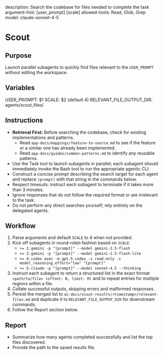 description: Search the codebase for files needed to complete the task
argument-hint: [user_prompt] [scale]
allowed-tools: Read, Glob, Grep
model: claude-sonnet-4-5

# Scout

## Purpose
Launch parallel subagents to quickly find files relevant to the `USER_PROMPT` without editing the workspace.

## Variables
USER_PROMPT: $1
SCALE: $2 (default 4)
RELEVANT_FILE_OUTPUT_DIR: agents/scout_files/

## Instructions
- **Retrieval First:** Before searching the codebase, check for existing implementations and patterns.
  - Read `app-docs/mappings/feature-to-source.md` to see if the feature or a similar one has already been implemented.
  - Read `app-docs/guides/common-patterns.md` to identify any reusable patterns.
- Use the Task tool to launch subagents in parallel; each subagent should immediately invoke the Bash tool to run the appropriate agentic CLI.
- Construct a concise prompt describing the search target for each agent and replace `[prompt]` with that string in the commands below.
- Respect timeouts: instruct each subagent to terminate if it takes more than 3 minutes.
- Ignore responses that do not follow the required format or are irrelevant to the task.
- Do not perform any direct searches yourself; rely entirely on the delegated agents.

## Workflow
1. Parse arguments and default `SCALE` to 4 when not provided.
2. Kick off subagents in round-robin fashion based on `SCALE`:
   - `>= 1`: `gemini -p "[prompt]" --model gemini-2.5-flash`
   - `>= 2`: `gemini -p "[prompt]" --model gemini-2.5-flash-lite`
   - `>= 4`: `codex exec -m gpt-5-codex -s read-only -c model_reasoning_effort="low" "[prompt]"`
   - `>= 5`: `claude -p "[prompt]" --model sonnet-4.5 --thinking`
3. Instruct each subagent to return a structured list in the exact format `<path/to/file> (offset: N, limit: M)` and to repeat entries for multiple regions within a file.
4. Collate successful outputs, skipping errors and malformed responses.
5. Persist the merged list to `ai-docs/scout-results/<timestamp>/relevant-files.md` and duplicate it to `RELEVANT_FILE_OUTPUT_DIR` for downstream commands.
6. Follow the Report section below.

## Report
- Summarize how many agents completed successfully and list the top files discovered.
- Provide the path to the saved results file.
